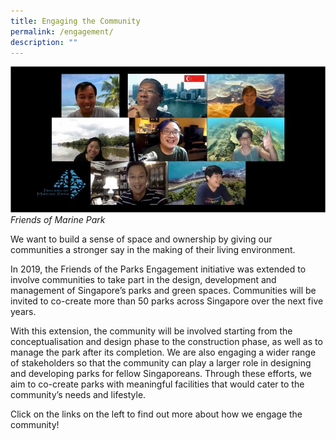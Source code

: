 ```yaml
---
title: Engaging the Community
permalink: /engagement/
description: ""
---
```

![Alt text for image on Isomer site](/images/Friends%20of%20Marine%20Park.jpg)
*Friends of Marine Park*

We want to build a sense of space and ownership by giving our communities a stronger say in the making of their living environment.

In 2019, the Friends of the Parks Engagement initiative was extended to involve communities to take part in the design, development and management of Singapore’s parks and green spaces. Communities will be invited to co-create more than 50 parks across Singapore over the next five years.

With this extension, the community will be involved starting from the conceptualisation and design phase to the construction phase, as well as to manage the park after its completion. We are also engaging a wider range of stakeholders so that the community can play a larger role in designing and developing parks for fellow Singaporeans. Through these efforts, we aim to co-create parks with meaningful facilities that would cater to the community’s needs and lifestyle.

Click on the links on the left to find out more about how we engage the community!